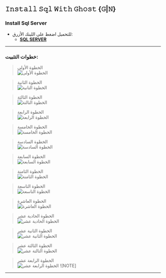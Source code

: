## 𝙸𝚗𝚜𝚝𝚊𝚕𝚕 𝚂𝚚𝚕 𝚆𝚒𝚝𝚑 𝙶𝚑𝚘𝚜𝚝 {𝙶|𝙽}

### Install Sql Server
- للتحميل اضغط على اللينك الأزرق:
  - [**SQL SERVER**](https://www.microsoft.com/en-us/sql-server/sql-server-downloads "Download Sql Server")

---

### خطوات التثبيت:
> الخطوة الأولى  
![الخطوة الأولى](./images/1.PNG)

> الخطوة الثانية  
![الخطوة التانية](./images/2.PNG)

> الخطوة الثالثة  
![الخطوة التالتة](./images/3.png)

> الخطوة الرابعة  
![الخطوة الرابعة](./images/4.png)

> الخطوة الخامسة  
![الخطوة الخامسة](./images/5.png)

> الخطوة السادسة  
![الخطوة السادسة](./images/6.png)

> الخطوة السابعة  
![الخطوة السابعة](./images/7.png)

> الخطوة الثامنة  
![الخطوة الثامنة](./images/8.png)

> الخطوة التاسعة  
![الخطوة التاسعة](./images/9.png)

> الخطوة العاشرة  
![الخطوة العاشرة](./images/10.png)

> الخطوة الحادية عشر  
![الخطوة الحادية عشر](./images/11.png)

> الخطوة الثانية عشر  
![الخطوة الثانية عشر](./images/12.png)

> الخطوة الثالثة عشر  
![الخطوة التالتة عشر](./images/13.png)

> الخطوة الرابعة عشر  
![الخطوة الرابعة عشر](./images/14.png)
![NOTE]
---
